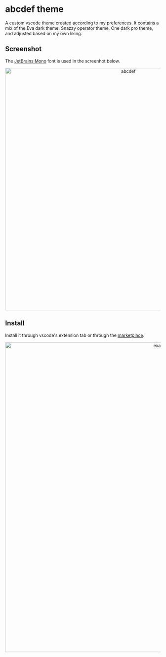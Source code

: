 # abcdef theme

A custom vscode theme created according to my preferences. It contains a mix of the Eva dark theme, Snazzy operator theme, One dark pro theme, and adjusted based on my own liking.

## Screenshot

The [JetBrains Mono](https://www.jetbrains.com/lp/mono/) font is used in the screenhot below.

<p align="center">
<img width="782" alt="abcdef" src="https://github.com/jxne00/abcdef-theme/assets/86581908/90e47307-9942-4ca0-ae92-622cd6986f79">
</p>

## Install

Install it through vscode's extension tab or through the [marketplace](https://marketplace.visualstudio.com/items?itemName=jxne00.abcdef).

<p align="center">
<img width="1000" alt="example" src="https://github.com/jxne00/abcdef-theme/assets/86581908/31e12afb-78af-4d51-81fa-ddca7e106df4">
</p>
